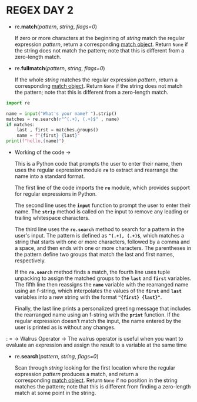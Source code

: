 # REGEX DAY 2
- re.**match**(*pattern*, *string*, *flags=0*)
    
    If zero or more characters at the beginning of *string* match the regular expression *pattern*, return a corresponding [match object](https://docs.python.org/3/library/re.html?highlight=re%20match#match-objects). Return `None` if the string does not match the pattern; note that this is different from a zero-length match.
    
- re.**fullmatch**(*pattern*, *string*, *flags=0*)
    
    If the whole *string* matches the regular expression *pattern*, return a corresponding [match object](https://docs.python.org/3/library/re.html?highlight=re%20match#match-objects). Return `None` if the string does not match the pattern; note that this is different from a zero-length match.
    

```python
import re

name = input("What's your name? ").strip()
matches = re.search(r"^(.+), (.+)$" , name)
if matches:
    last , first = matches.groups()
    name = f"{first} {last}"
print(f"hello,{name}")
```

- Working of the code →
    
    This is a Python code that prompts the user to enter their name, then uses the regular expression module **`re`** to extract and rearrange the name into a standard format.
    
    The first line of the code imports the **`re`** module, which provides support for regular expressions in Python.
    
    The second line uses the **`input`** function to prompt the user to enter their name. The **`strip`** method is called on the input to remove any leading or trailing whitespace characters.
    
    The third line uses the **`re.search`** method to search for a pattern in the user's input. The pattern is defined as **`^(.+), (.+)$`**, which matches a string that starts with one or more characters, followed by a comma and a space, and then ends with one or more characters. The parentheses in the pattern define two groups that match the last and first names, respectively.
    
    If the **`re.search`** method finds a match, the fourth line uses tuple unpacking to assign the matched groups to the **`last`** and **`first`** variables. The fifth line then reassigns the **`name`** variable with the rearranged name using an f-string, which interpolates the values of the **`first`** and **`last`** variables into a new string with the format **`"{first} {last}"`**.
    
    Finally, the last line prints a personalized greeting message that includes the rearranged name using an f-string with the **`print`** function. If the regular expression doesn't match the input, the name entered by the user is printed as is without any changes.
    

: = → Walrus Operator → The walrus operator is useful when you want to evaluate an expression and assign the result to a variable at the same time

- re.**search**(*pattern*, *string*, *flags=0*)
    
    Scan through *string* looking for the first location where the regular expression *pattern* produces a match, and return a corresponding [match object](https://docs.python.org/3/library/re.html?highlight=re%20search#match-objects). Return `None` if no position in the string matches the pattern; note that this is different from finding a zero-length match at some point in the string.
